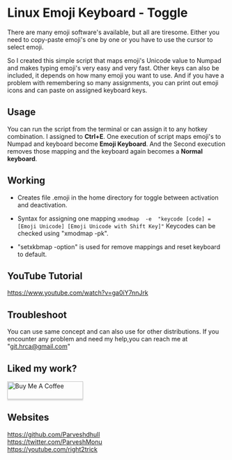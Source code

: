 # Linux Emoji Keyboard - Toggle

There are many emoji software's available, but all are tiresome. Either you need to copy-paste emoji's one by one or you have to use the cursor to select emoji.

So I created this simple script that maps emoji's Unicode value to Numpad and makes typing emoji's very easy and very fast. Other keys can also be included, it depends on how many emoji you want to use. And if you have a problem with remembering so many assignments, you can print out emoji icons and can paste on assigned keyboard keys.

## Usage

You can run the script from the terminal or can assign it to any hotkey combination. I assigned to **Ctrl+E**.
One execution of script maps emoji's to Numpad and keyboard become **Emoji Keyboard**. And the Second execution removes those mapping and the keyboard again becomes a **Normal keyboard**.

## Working

* Creates file .emoji in the home directory for toggle between activation and deactivation.

* Syntax for assigning one mapping
	```xmodmap  -e  "keycode [code] = [Emoji Unicode] [Emoji Unicode with Shift Key]"```
	Keycodes can be checked using "xmodmap -pk".

* "setxkbmap -option" is used for remove mappings and reset keyboard to default.

## YouTube Tutorial
https://www.youtube.com/watch?v=ga0iY7nnJrk

## Troubleshoot

You can use same concept and can also use for other distributions. If you encounter any problem and  need my help,you can reach me at "git.hrca@gmail.com"


## Liked my work?
<a href="https://www.buymeacoffee.com/parveshmonu" target="_blank"><img src="https://www.buymeacoffee.com/assets/img/custom_images/orange_img.png" alt="Buy Me A Coffee" style="height: 41px !important;width: 174px !important;box-shadow: 0px 3px 2px 0px rgba(190, 190, 190, 0.5) !important;-webkit-box-shadow: 0px 3px 2px 0px rgba(190, 190, 190, 0.5) !important;" ></a>

## Websites
https://github.com/Parveshdhull
<br />https://twitter.com/ParveshMonu
<br />https://youtube.com/right2trick
